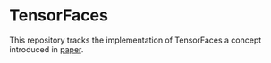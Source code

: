 # TensorFaces
This repository tracks the implementation of TensorFaces a concept introduced in [paper](http://web.cs.ucla.edu/~dt/papers/eccv02/eccv02.pdf).
